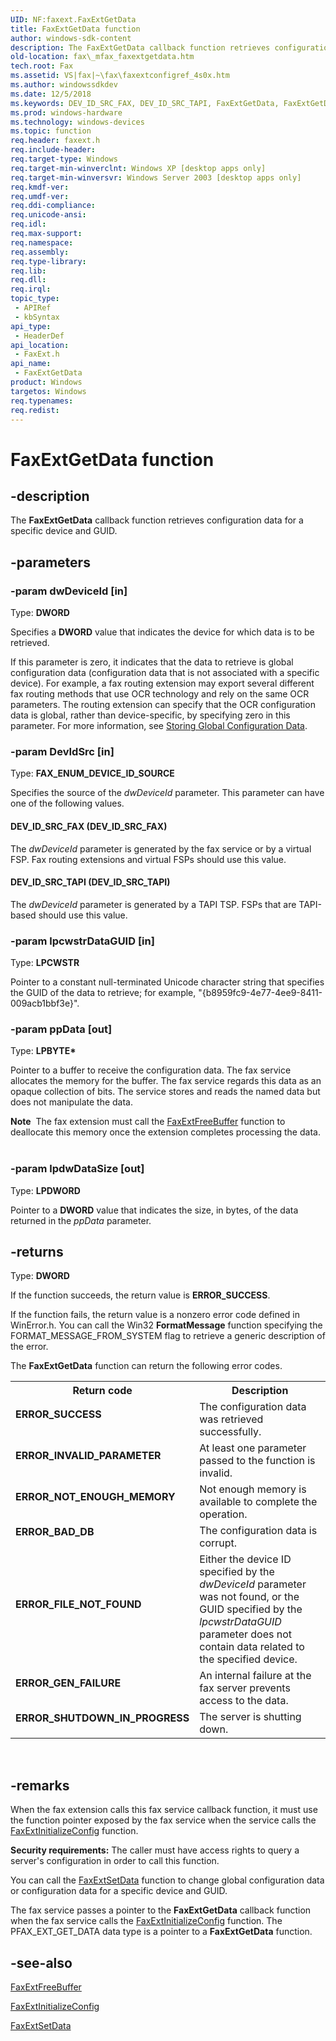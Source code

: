 ```yaml
---
UID: NF:faxext.FaxExtGetData
title: FaxExtGetData function
author: windows-sdk-content
description: The FaxExtGetData callback function retrieves configuration data for a specific device and GUID.
old-location: fax\_mfax_faxextgetdata.htm
tech.root: Fax
ms.assetid: VS|fax|~\fax\faxextconfigref_4s0x.htm
ms.author: windowssdkdev
ms.date: 12/5/2018
ms.keywords: DEV_ID_SRC_FAX, DEV_ID_SRC_TAPI, FaxExtGetData, FaxExtGetData function [Fax Service], _mfax_faxextgetdata, fax._mfax_faxextgetdata, faxext/FaxExtGetData
ms.prod: windows-hardware
ms.technology: windows-devices
ms.topic: function
req.header: faxext.h
req.include-header: 
req.target-type: Windows
req.target-min-winverclnt: Windows XP [desktop apps only]
req.target-min-winversvr: Windows Server 2003 [desktop apps only]
req.kmdf-ver: 
req.umdf-ver: 
req.ddi-compliance: 
req.unicode-ansi: 
req.idl: 
req.max-support: 
req.namespace: 
req.assembly: 
req.type-library: 
req.lib: 
req.dll: 
req.irql: 
topic_type:
 - APIRef
 - kbSyntax
api_type:
 - HeaderDef
api_location:
 - FaxExt.h
api_name:
 - FaxExtGetData
product: Windows
targetos: Windows
req.typenames: 
req.redist: 
---
```


# FaxExtGetData function


## -description


The <b>FaxExtGetData</b> callback function retrieves configuration data for a specific device and GUID.


## -parameters




### -param dwDeviceId [in]

Type: <b>DWORD</b>

Specifies a <b>DWORD</b> value that indicates the device for which data is to be retrieved.




If this parameter is zero, it indicates that the data to retrieve is global configuration data (configuration data that is not associated with a specific device). For example, a fax routing extension may export several different fax routing methods that use OCR technology and rely on the same OCR parameters. The routing extension can specify that the OCR configuration data is global, rather than device-specific, by specifying zero in this parameter. For more information, see <a href="https://msdn.microsoft.com/en-us/library/ms693473(v=VS.85).aspx">Storing Global Configuration Data</a>.


### -param DevIdSrc [in]

Type: <b>FAX_ENUM_DEVICE_ID_SOURCE</b>

Specifies the source of the <i>dwDeviceId</i> parameter. This parameter can have one of the following values.



#### DEV_ID_SRC_FAX (DEV_ID_SRC_FAX)

The <i>dwDeviceId</i> parameter is generated by the fax service or by a virtual FSP. Fax routing extensions and virtual FSPs should use this value.



#### DEV_ID_SRC_TAPI (DEV_ID_SRC_TAPI)

The <i>dwDeviceId</i> parameter is generated by a TAPI TSP. FSPs that are TAPI-based should use this value.


### -param lpcwstrDataGUID [in]

Type: <b>LPCWSTR</b>

Pointer to a constant null-terminated Unicode character string that specifies the GUID of the data to retrieve; for example, "{b8959fc9-4e77-4ee9-8411-009acb1bbf3e}". 


### -param ppData [out]

Type: <b>LPBYTE*</b>

Pointer to a buffer to receive the configuration data. The fax service allocates the memory for the buffer. The fax service regards this data as an opaque collection of bits. The service stores and reads the named data but does not manipulate the data.


<div class="alert"><b>Note</b>  The fax extension must call the <a href="https://msdn.microsoft.com/en-us/library/ms684529(v=VS.85).aspx">FaxExtFreeBuffer</a> function to deallocate this memory once the extension completes processing the data. </div>
<div> </div>

### -param lpdwDataSize [out]

Type: <b>LPDWORD</b>

Pointer to a <b>DWORD</b> value that indicates the size, in bytes, of the data returned in the <i>ppData</i> parameter.


## -returns



Type: <b>DWORD</b>

If the function succeeds, the return value is <b>ERROR_SUCCESS</b>.





If the function fails, the return value is a nonzero error code defined in WinError.h. You can call the Win32 <b>FormatMessage</b> function specifying the FORMAT_MESSAGE_FROM_SYSTEM flag to retrieve a generic description of the error.





The <b>FaxExtGetData</b> function can return the following error codes.


<table>
<tr>
<th>Return code</th>
<th>Description</th>
</tr>
<tr>
<td width="40%">
<dl>
<dt><b>ERROR_SUCCESS</b></dt>
</dl>
</td>
<td width="60%">
The configuration data was retrieved successfully.

</td>
</tr>
<tr>
<td width="40%">
<dl>
<dt><b>ERROR_INVALID_PARAMETER</b></dt>
</dl>
</td>
<td width="60%">
At least one parameter passed to the function is invalid.

</td>
</tr>
<tr>
<td width="40%">
<dl>
<dt><b>ERROR_NOT_ENOUGH_MEMORY</b></dt>
</dl>
</td>
<td width="60%">
Not enough memory is available to complete the operation.

</td>
</tr>
<tr>
<td width="40%">
<dl>
<dt><b>ERROR_BAD_DB</b></dt>
</dl>
</td>
<td width="60%">
The configuration data is corrupt.

</td>
</tr>
<tr>
<td width="40%">
<dl>
<dt><b>ERROR_FILE_NOT_FOUND</b></dt>
</dl>
</td>
<td width="60%">
Either the device ID specified by the <i>dwDeviceId</i> parameter was not found, or the GUID specified by the <i>lpcwstrDataGUID</i> parameter does not contain data related to the specified device.

</td>
</tr>
<tr>
<td width="40%">
<dl>
<dt><b>ERROR_GEN_FAILURE</b></dt>
</dl>
</td>
<td width="60%">
An internal failure at the fax server prevents access to the data.

</td>
</tr>
<tr>
<td width="40%">
<dl>
<dt><b>ERROR_SHUTDOWN_IN_PROGRESS</b></dt>
</dl>
</td>
<td width="60%">
The server is shutting down.

</td>
</tr>
</table>
 




## -remarks



When the fax extension calls this fax service callback function, it must use the function pointer exposed by the fax service when the service calls the <a href="https://msdn.microsoft.com/en-us/library/ms684525(v=VS.85).aspx">FaxExtInitializeConfig</a> function.

<b>Security requirements:</b> The caller must have access rights to query a server's configuration in order to call this function.


You can call the <a href="https://msdn.microsoft.com/en-us/library/ms684530(v=VS.85).aspx">FaxExtSetData</a> function to change global configuration data or configuration data for a specific device and GUID.

The fax service passes a pointer to the <b>FaxExtGetData</b> callback function when the fax service calls the <a href="https://msdn.microsoft.com/en-us/library/ms684525(v=VS.85).aspx">FaxExtInitializeConfig</a> function. The PFAX_EXT_GET_DATA data type is a pointer to a <b>FaxExtGetData</b> function.





## -see-also




<a href="https://msdn.microsoft.com/en-us/library/ms684529(v=VS.85).aspx">FaxExtFreeBuffer</a>



<a href="https://msdn.microsoft.com/en-us/library/ms684525(v=VS.85).aspx">FaxExtInitializeConfig</a>



<a href="https://msdn.microsoft.com/en-us/library/ms684530(v=VS.85).aspx">FaxExtSetData</a>
 

 

